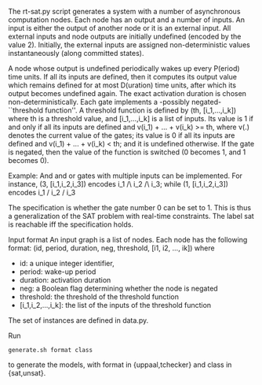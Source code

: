 The rt-sat.py script generates a system with a number of asynchronous computation nodes. Each node has an output and a number of inputs.
An input is either the output of another node or it is an external input.
All external inputs and node outputs are initially undefined (encoded by the value 2). Initially, the external inputs
are assigned non-deterministic values instantaneously (along committed states).

A node whose output is undefined periodically wakes up every P(eriod) time units. If all its inputs are defined, then
it computes its output value which remains defined for at most D(uration) time units, after which its output becomes undefined again.
The exact activation duration is chosen non-deterministically.
Each gate implements a -possibly negated- ``threshold function''. A threshold function is defined by (th, [i_1,...,i_k])
where th is a threshold value, and [i_1,...,i_k] is a list of inputs. Its value is 1 if and only if all its inputs are defined and
v(i_1) + ... + v(i_k) >= th, where v(.) denotes the current value of the gates; its value is 0 if all its inputs are defined and
v(i_1) + ... + v(i_k) < th; and it is undefined otherwise.
If the gate is negated, then the value of the function is switched (0 becomes 1, and 1 becomes 0).

Example: And and or gates with multiple inputs can be implemented. For instance, (3, [i_1,i_2,i_3]) encodes i_1 /\ i_2 /\ i_3;
         while (1, [i_1,i_2,i_3]) encodes i_1 \/ i_2 \/ i_3

The specification is whether the gate number 0 can be set to 1.
This is thus a generalization of the SAT problem with real-time constraints.
The label sat is reachable iff the specification holds.

Input format
An input graph is a list of nodes. Each node has the following format:
       (id, period, duration, neg, threshold, [i1, i2, ..., ik])
where
- id: a unique integer identifier,
- period: wake-up period
- duration: activation duration
- neg: a Boolean flag determining whether the node is negated
- threshold: the threshold of the threshold function
- [i_1,i_2,...,i_k]: the list of the inputs of the threshold function

The set of instances are defined in data.py.

Run 
	
	generate.sh format class

to generate the models, with format in {uppaal,tchecker} and class in {sat,unsat}.
